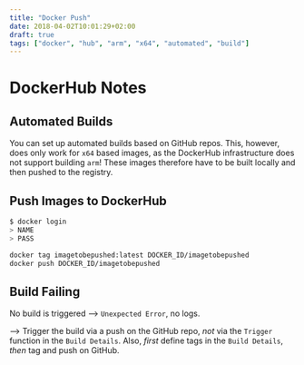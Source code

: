 ```yaml
---
title: "Docker Push"
date: 2018-04-02T10:01:29+02:00
draft: true
tags: ["docker", "hub", "arm", "x64", "automated", "build"]
---
```


# DockerHub Notes

## Automated Builds

You can set up automated builds based on GitHub repos. This, however, does only work for `x64` based images, as the DockerHub infrastructure does not support building `arm`! These images therefore have to be built locally and then pushed to the registry.

## Push Images to DockerHub

```bash
$ docker login
> NAME
> PASS

docker tag imagetobepushed:latest DOCKER_ID/imagetobepushed
docker push DOCKER_ID/imagetobepushed
```

## Build Failing

No build is triggered --> `Unexpected Error`, no logs.

--> Trigger the build via a push on the GitHub repo, *not* via the `Trigger` function in the `Build Details`. Also, *first* define tags in the `Build Details`, *then* tag and push on GitHub.